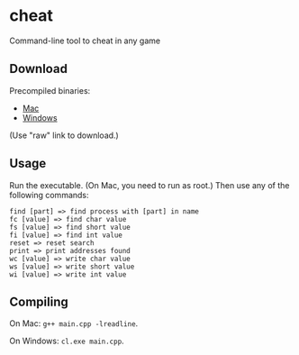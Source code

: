 # cheat
Command-line tool to cheat in any game

## Download

Precompiled binaries:

 - [Mac](./cheat)
 - [Windows](./cheat.exe)

(Use "raw" link to download.)

## Usage

Run the executable. (On Mac, you need to run as root.)
Then use any of the following commands:

```
find [part] => find process with [part] in name
fc [value] => find char value
fs [value] => find short value
fi [value] => find int value
reset => reset search
print => print addresses found
wc [value] => write char value
ws [value] => write short value
wi [value] => write int value
```

## Compiling

On Mac: ```g++ main.cpp -lreadline```.

On Windows: ```cl.exe main.cpp```.


